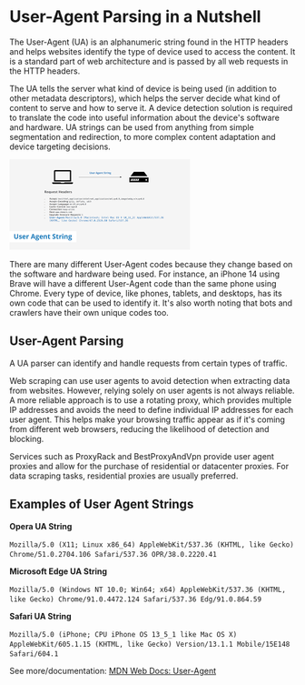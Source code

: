 # User-Agent Parsing in a Nutshell

The User-Agent (UA) is an alphanumeric string found in the HTTP headers and helps websites identify the type of device used to access the content. It is a standard part of web architecture and is passed by all web requests in the HTTP headers.

The UA tells the server what kind of device is being used (in addition to other metadata descriptors), which helps the server decide what kind of content to serve and how to serve it. A device detection solution is required to translate the code into useful information about the device's software and hardware. UA strings can be used from anything from simple segmentation and redirection, to more complex content adaptation and device targeting decisions.

![User Agent String](./images/uastring.png "User Agent String")

There are many different User-Agent codes because they change based on the software and hardware being used. For instance, an iPhone 14 using Brave will have a different User-Agent code than the same phone using Chrome. Every type of device, like phones, tablets, and desktops, has its own code that can be used to identify it. It's also worth noting that bots and crawlers have their own unique codes too.

## User-Agent Parsing
A UA parser can identify and handle requests from certain types of traffic.

Web scraping can use user agents to avoid detection when extracting data from websites. However, relying solely on user agents is not always reliable. A more reliable approach is to use a rotating proxy, which provides multiple IP addresses and avoids the need to define individual IP addresses for each user agent. This helps make your browsing traffic appear as if it's coming from different web browsers, reducing the likelihood of detection and blocking.

Services such as ProxyRack and BestProxyAndVpn provide user agent proxies and allow for the purchase of residential or datacenter proxies. For data scraping tasks, residential proxies are usually preferred.

## Examples of User Agent Strings

**Opera UA String**

`Mozilla/5.0 (X11; Linux x86_64) AppleWebKit/537.36 (KHTML, like Gecko) Chrome/51.0.2704.106 Safari/537.36 OPR/38.0.2220.41`

**Microsoft Edge UA String**

`Mozilla/5.0 (Windows NT 10.0; Win64; x64) AppleWebKit/537.36 (KHTML, like Gecko) Chrome/91.0.4472.124 Safari/537.36 Edg/91.0.864.59`

**Safari UA String**

`Mozilla/5.0 (iPhone; CPU iPhone OS 13_5_1 like Mac OS X) AppleWebKit/605.1.15 (KHTML, like Gecko) Version/13.1.1 Mobile/15E148 Safari/604.1`

See more/documentation: [MDN Web Docs: User-Agent](https://developer.mozilla.org/en-US/docs/Web/HTTP/Headers/User-Agent)